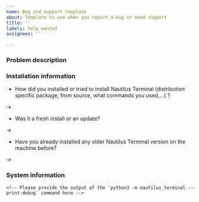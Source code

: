 ```yaml
---
name: Bug and support template
about: Template to use when you report a bug or need support
title: ''
labels: help wanted
assignees: ''

---
```


<!--
Before opening an issue, please try reading the trouble shooting guide:

* https://github.com/flozz/nautilus-terminal#trouble-shooting

If this not solved your problem, then open an issue with as much information as possible.
-->


### Problem description

<!-- Describe your issue here. Please include any log outputted by nautilus, nautilus-terminal, pip, ... -->


### Installation information

* How did you installed or tried to install Nautilus Terminal (distribution specific package, from source, what commands you used,...) ?

→ 

* Was it a fresh install or an update? 

→ 

* Have you already installed any older Nautilus Terminal version on the machine before?

→ 


### System information

```
<!-- Please provide the output of the `python3 -m nautilus_terminal --print-debug` command here -->
```
